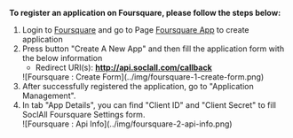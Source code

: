 __To register an application on Foursquare, please follow the steps below:__

1. Login to [Foursquare](https://developer.foursquare.com/) and go to Page [Foursquare App](https://foursquare.com/developers/register) to create application
2. Press button "Create A New App" and then fill the application form with the below information
    * Redirect URI(s): __http://api.soclall.com/callback__
    <div class="soclall-br"></div>
    ![Foursquare : Create Form](../img/foursquare-1-create-form.png)
    <div class="soclall-br"></div>
3. After successfully registered the application, go to "Application Management".
4. In tab "App Details", you can find "Client ID" and "Client Secret" to fill SoclAll Foursquare Settings form.
    <div class="soclall-br"></div>
    ![Foursquare : Api Info](../img/foursquare-2-api-info.png)
    <div class="soclall-br"></div>